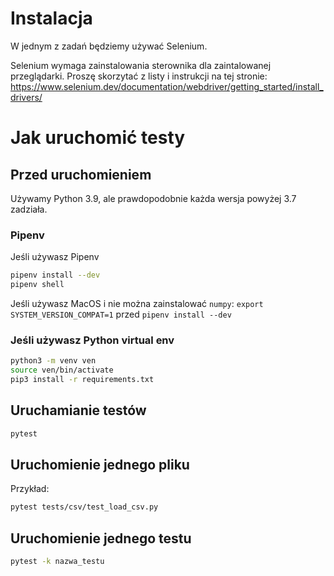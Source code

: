 # Instalacja

W jednym z zadań będziemy używać Selenium.

Selenium wymaga zainstalowania sterownika dla zaintalowanej przeglądarki. Proszę skorzytać z listy i instrukcji na tej stronie: https://www.selenium.dev/documentation/webdriver/getting_started/install_drivers/

# Jak uruchomić testy

## Przed uruchomieniem

Używamy Python 3.9, ale prawdopodobnie każda wersja powyżej 3.7 zadziała.

### Pipenv

Jeśli używasz Pipenv

```bash
pipenv install --dev
pipenv shell
```

Jeśli używasz MacOS i nie można zainstalować `numpy`: `export SYSTEM_VERSION_COMPAT=1` przed `pipenv install --dev`

### Jeśli używasz Python virtual env

```bash
python3 -m venv ven
source ven/bin/activate
pip3 install -r requirements.txt
```

## Uruchamianie testów

```bash
pytest
```

## Uruchomienie jednego pliku

Przykład:

```bash
pytest tests/csv/test_load_csv.py
```

## Uruchomienie jednego testu

```bash
pytest -k nazwa_testu
```